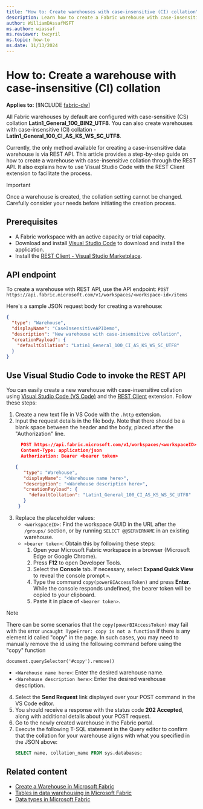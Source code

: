 ```yaml
---
title: "How to: Create warehouses with case-insensitive (CI) collation"
description: Learn how to create a Fabric warehouse with case-insensitive collation through the RESTful API. The article also explains how to use Visual Studio Code with the REST Client extension to facilitate the process, making it easier for users to configure their warehouses to better meet their data management needs.
author: WilliamDAssafMSFT
ms.author: wiassaf
ms.reviewer: twcyril
ms.topic: how-to
ms.date: 11/13/2024
---
```

# How to: Create a warehouse with case-insensitive (CI) collation

**Applies to:** [!INCLUDE [fabric-dw](includes/applies-to-version/fabric-dw.md)]

All Fabric warehouses by default are configured with case-sensitive (CS) collation **Latin1_General_100_BIN2_UTF8**. You can also create warehouses with case-insensitive (CI) collation - **Latin1_General_100_CI_AS_KS_WS_SC_UTF8**.

Currently, the only method available for creating a case-insensitive data warehouse is via REST API. This article provides a step-by-step guide on how to create a warehouse with case-insensitive collation through the REST API. It also explains how to use Visual Studio Code with the REST Client extension to facilitate the process.

> [!IMPORTANT]
> Once a warehouse is created, the collation setting cannot be changed. Carefully consider your needs before initiating the creation process.

## Prerequisites

- A Fabric workspace with an active capacity or trial capacity.
- Download and install [Visual Studio Code](https://code.visualstudio.com/download) to download and install the application.
- Install the [REST Client - Visual Studio Marketplace](https://marketplace.visualstudio.com/items?itemName=humao.rest-client).

## API endpoint

To create a warehouse with REST API, use the API endpoint: `POST https://api.fabric.microsoft.com/v1/workspaces/<workspace-id>/items`

Here's a sample JSON request body for creating a warehouse:

```json
{ 
  "type": "Warehouse", 
  "displayName": "CaseInsensitiveAPIDemo", 
  "description": "New warehouse with case-insensitive collation", 
  "creationPayload": { 
    "defaultCollation": "Latin1_General_100_CI_AS_KS_WS_SC_UTF8" 
  } 
}
```

## Use Visual Studio Code to invoke the REST API

You can easily create a new warehouse with case-insensitive collation using [Visual Studio Code (VS Code)](https://code.visualstudio.com/) and the [REST Client](https://marketplace.visualstudio.com/items?itemName=humao.rest-client) extension. Follow these steps:

1. Create a new text file in VS Code with the `.http` extension.
1. Input the request details in the file body. Note that there should be a blank space between the header and the body, placed after the "Authorization" line.
   ```json
     POST https://api.fabric.microsoft.com/v1/workspaces/<workspaceID>/items HTTP/1.1
     Content-Type: application/json
     Authorization: Bearer <bearer token>

   { 
      "type": "Warehouse", 
      "displayName": "<Warehouse name here>", 
      "description": "<Warehouse description here>", 
      "creationPayload": { 
        "defaultCollation": "Latin1_General_100_CI_AS_KS_WS_SC_UTF8" 
      } 
    }
   ```
1. Replace the placeholder values:
   - `<workspaceID>`: Find the workspace GUID in the URL after the `/groups/` section, or by running `SELECT @@SERVERNAME` in an existing warehouse.
   - `<bearer token>`: Obtain this by following these steps:
      1. Open your Microsoft Fabric workspace in a browser (Microsoft Edge or Google Chrome).
      1. Press **F12** to open Developer Tools. 
      1. Select the **Console** tab. If necessary, select **Expand Quick View** to reveal the console prompt `>`.
      1. Type the command `copy(powerBIAccessToken)` and press **Enter**. While the console responds undefined, the bearer token will be copied to your clipboard.
      1. Paste it in place of `<bearer token>`.

         
> [!NOTE]
> There can be some scenarios that the `copy(powerBIAccessToken)` may fail with the error `uncaught TypeError: copy is not a function` if there is any element id called "copy" in the page. In such cases, you may need to manually remove the id using the following command before using the "copy" function
 
 `document.querySelector('#copy').remove() `

  - `<Warehouse name here>`: Enter the desired warehouse name.
  - `<Warehouse description here>`: Enter the desired warehouse description.

4. Select the **Send Request** link displayed over your POST command in the VS Code editor.
5. You should receive a response with the status code **202 Accepted**, along with additional details about your POST request.
6. Go to the newly created warehouse in the Fabric portal.
7. Execute the following T-SQL statement in the Query editor to confirm that the collation for your warehouse aligns with what you specified in the JSON above:
   ```sql
   SELECT name, collation_name FROM sys.databases;
   ```

## Related content

- [Create a Warehouse in Microsoft Fabric](create-warehouse.md)
- [Tables in data warehousing in Microsoft Fabric](tables.md)
- [Data types in Microsoft Fabric](data-types.md)
